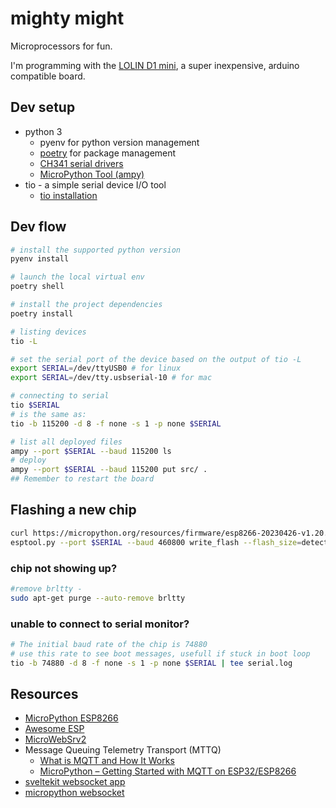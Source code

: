 # mighty might

Microprocessors for fun.

I'm programming with the [LOLIN D1 mini](https://www.wemos.cc/en/latest/d1/d1_mini.html), a super inexpensive, arduino compatible board.

## Dev setup

- python 3
    - pyenv for python version management
    - [poetry](https://python-poetry.org/docs/) for package management
    - [CH341 serial drivers](https://github.com/juliagoda/CH341SER#tutorial-on-ubuntu)
    - [MicroPython Tool (ampy)](https://github.com/scientifichackers/ampy)
- tio - a simple serial device I/O tool
    - [tio installation](https://github.com/tio/tio#4-installation)

## Dev flow

```sh
# install the supported python version
pyenv install

# launch the local virtual env
poetry shell

# install the project dependencies
poetry install
```

```sh
# listing devices
tio -L

# set the serial port of the device based on the output of tio -L
export SERIAL=/dev/ttyUSB0 # for linux
export SERIAL=/dev/tty.usbserial-10 # for mac

# connecting to serial
tio $SERIAL
# is the same as:
tio -b 115200 -d 8 -f none -s 1 -p none $SERIAL
```

```sh
# list all deployed files
ampy --port $SERIAL --baud 115200 ls
# deploy
ampy --port $SERIAL --baud 115200 put src/ .
## Remember to restart the board
```

## Flashing a new chip

```sh
curl https://micropython.org/resources/firmware/esp8266-20230426-v1.20.0.bin --output esp8266.bin
esptool.py --port $SERIAL --baud 460800 write_flash --flash_size=detect -fm dout 0 esp8266.bin
```

### chip not showing up?

```sh
#remove brltty - 
sudo apt-get purge --auto-remove brltty
```

### unable to connect to serial monitor?

```sh
# The initial baud rate of the chip is 74880
# use this rate to see boot messages, usefull if stuck in boot loop
tio -b 74880 -d 8 -f none -s 1 -p none $SERIAL | tee serial.log
```

## Resources

- [MicroPython ESP8266](https://docs.micropython.org/en/latest/esp8266/quickref.html)
- [Awesome ESP](https://github.com/agucova/awesome-esp)
- [MicroWebSrv2](https://github.com/jczic/MicroWebSrv2)
- Message Queuing Telemetry Transport (MTTQ)
    - [What is MQTT and How It Works](https://randomnerdtutorials.com/what-is-mqtt-and-how-it-works/)
    - [MicroPython – Getting Started with MQTT on ESP32/ESP8266](https://randomnerdtutorials.com/micropython-mqtt-esp32-esp8266/)
- [sveltekit websocket app](https://www.inngest.com/blog/building-a-realtime-websocket-app-using-sveltekit)
- [micropython websocket](https://www.donskytech.com/using-websocket-in-micropython-a-practical-example/)
